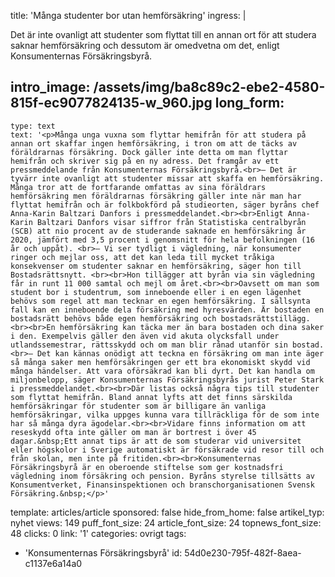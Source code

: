 title: 'Många studenter bor utan hemförsäkring'
ingress: |
  <p>Det är inte ovanligt att studenter som flyttat till en annan ort för att studera saknar hemförsäkring och dessutom är omedvetna om det, enligt Konsumenternas Försäkringsbyrå.
  </p>
  
intro_image: /assets/img/ba8c89c2-ebe2-4580-815f-ec9077824135-w_960.jpg
long_form:
  -
    type: text
    text: '<p>Många unga vuxna som flyttar hemifrån för att studera på annan ort skaffar ingen hemförsäkring, i tron om att de täcks av föräldrarnas försäkring. Dock gäller inte detta om man flyttar hemifrån och skriver sig på en ny adress. Det framgår av ett pressmeddelande från Konsumenternas Försäkringsbyrå.<br>– Det är tyvärr inte ovanligt att studenter missar att skaffa en hemförsäkring. Många tror att de fortfarande omfattas av sina föräldrars hemförsäkring men föräldrarnas försäkring gäller inte när man har flyttat hemifrån och är folkbokförd på studieorten, säger byråns chef Anna-Karin Baltzari Danfors i pressmeddelandet.<br><br>Enligt Anna-Karin Baltzari Danfors visar siffror från Statistiska centralbyrån (SCB) att nio procent av de studerande saknade en hemförsäkring år 2020, jämfört med 3,5 procent i genomsnitt för hela befolkningen (16 år och uppåt). <br>– Vi ser tydligt i vägledning, när konsumenter ringer och mejlar oss, att det kan leda till mycket tråkiga konsekvenser om studenter saknar en hemförsäkring, säger hon till Bostadsrättsnytt. <br><br>Hon tillägger att byrån via sin vägledning får in runt 11 000 samtal och mejl om året.<br><br>Oavsett om man som student bor i studentrum, som inneboende eller i en egen lägenhet behövs som regel att man tecknar en egen hemförsäkring. I sällsynta fall kan en inneboende dela försäkring med hyresvärden. Är bostaden en bostadsrätt behövs både egen hemförsäkring och bostadsrättstillägg.<br><br>En hemförsäkring kan täcka mer än bara bostaden och dina saker i den. Exempelvis gäller den även vid akuta olycksfall under utlandssemestrar, rättsskydd och om man blir rånad utanför sin bostad.<br>– Det kan kännas onödigt att teckna en försäkring om man inte äger så många saker men hemförsäkringen ger ett bra ekonomiskt skydd vid många händelser. Att vara oförsäkrad kan bli dyrt. Det kan handla om miljonbelopp, säger Konsumenternas Försäkringsbyrås jurist Peter Stark i pressmeddelandet.<br><br>Där listas också några tips till studenter som flyttat hemifrån. Bland annat lyfts att det finns särskilda hemförsäkringar för studenter som är billigare än vanliga hemförsäkringar, vilka uppges kunna vara tillräckliga för de som inte har så många dyra ägodelar.<br><br>Vidare finns information om att reseskydd ofta inte gäller om man är bortrest i över 45 dagar.&nbsp;Ett annat tips är att de som studerar vid universitet eller högskolor i Sverige automatiskt är försäkrade vid resor till och från skolan, men inte på fritiden.<br><br>Konsumenternas Försäkringsbyrå är en oberoende stiftelse som ger kostnadsfri vägledning inom försäkring och pension. Byråns styrelse tillsätts av Konsumentverket, Finansinspektionen och branschorganisationen Svensk Försäkring.&nbsp;</p>'
template: articles/article
sponsored: false
hide_from_home: false
artikel_typ: nyhet
views: 149
puff_font_size: 24
article_font_size: 24
topnews_font_size: 48
clicks: 0
link: '1'
categories: ovrigt
tags:
  - 'Konsumenternas Försäkringsbyrå'
id: 54d0e230-795f-482f-8aea-c1137e6a14a0
